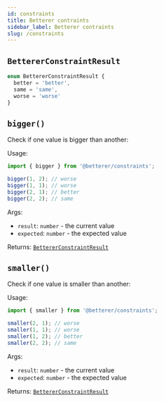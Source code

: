 ```yaml
---
id: constraints
title: Betterer contraints
sidebar_label: Betterer contraints
slug: /constraints
---
```


## `BettererConstraintResult`

```typescript
enum BettererConstraintResult {
  better = 'better',
  same = 'same',
  worse = 'worse'
}
```

## `bigger()`

Check if one value is bigger than another:

Usage:

```typescript
import { bigger } from '@betterer/constraints';

bigger(1, 2); // worse
bigger(1, 1); // worse
bigger(2, 1); // better
bigger(2, 2); // same
```

Args:

- `result`: `number` - the current value
- `expected`: `number` - the expected value

Returns: [`BettererConstraintResult`](#bettererconstraintresult)

## `smaller()`

Check if one value is smaller than another:

Usage:

```typescript
import { smaller } from '@betterer/constraints';

smaller(2, 1); // worse
smaller(1, 1); // worse
smaller(1, 2); // better
smaller(2, 2); // same
```

Args:

- `result`: `number` - the current value
- `expected`: `number` - the expected value

Returns: [`BettererConstraintResult`](#bettererconstraintresult)
